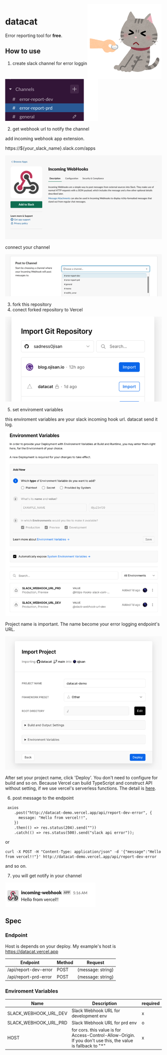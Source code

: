 <img src="./logo.png" alt="logo" height="240" align="right" />

# datacat

Error reporting tool for **free**.

## How to use

1. create slack channel for error loggin

![chanel](./docs/image/chanel.png)

2. get webhook url to notify the channel

add incoming webhook app extension.

https://${your_slack_name}.slack.com/apps

![hook](./docs/image/hook.png)

connect your channel

![create](./docs/image/create.png)

3. fork this repository
4. conect forked repository to Vercel

![vercel](./docs/image/vercel.png)

5. set enviroment variables

this enviroment variables are your slack incoming hook url.
datacat send it log.

![env](./docs/image/env.png)

Project name is important. The name become your error logging endpoint's URL.

![build](./docs/image/build.png)

After set your project name, click 'Deploy'. You don't need to configure for build and so on. Because Vercel can build TypeScript and construct API without setting, if we use vercel's serverless functions. The detail is [here](https://vercel.com/docs/serverless-functions/introduction).

6. post message to the endpoint

```
 axios
    .post("http://datacat-demo.vercel.app/api/report-dev-error", {
      message: "Hello from vercel!!",
    })
    .then(() => res.status(204).send(""))
    .catch(() => res.status(500).send("slack api error"));
```

or

```
curl -X POST -H "Content-Type: application/json" -d '{"message":"Hello from vercel!!"}' http://datacat-demo.vercel.app/api/report-dev-error
```

and so on.

7. you will get notify in your channel

![message](./docs/image/message.png)

## Spec

### Endpoint

Host is depends on your deploy.
My example's host is https://datacat.vercel.app

| Endpoint              | Method | Request           |
| --------------------- | ------ | ----------------- |
| /api/report-dev-error | POST   | {message: string} |
| /api/report-prd-error | POST   | {message: string} |

### Enviroment Variables

| Name                  | Description                                                                                                   | required |
| --------------------- | ------------------------------------------------------------------------------------------------------------- | -------- |
| SLACK_WEBHOOK_URL_DEV | Slack Webhook URL for development env                                                                         | x        |
| SLACK_WEBHOOK_URL_PRD | Slack Webhook URL for prd env                                                                                 | o        |
| HOST                  | for cors. this value is for Access-Control-Allow-Origin. If you don't use this, the value is fallback to "\*" | x        |

```

```
